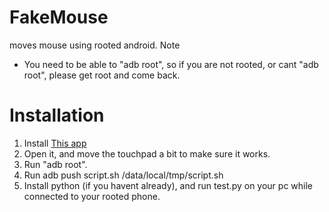 # FakeMouse
 moves mouse using rooted android. Note
 - You need to be able to "adb root", so if you are not rooted, or cant "adb root", please get root and come back.
# Installation
 1. Install [This app](https://github.com/Arian04/android-hid-client)
 2. Open it, and move the touchpad a bit to make sure it works.
 3. Run "adb root".
 4. Run adb push script.sh /data/local/tmp/script.sh
 5. Install python (if you havent already), and run test.py on your pc while connected to your rooted phone.